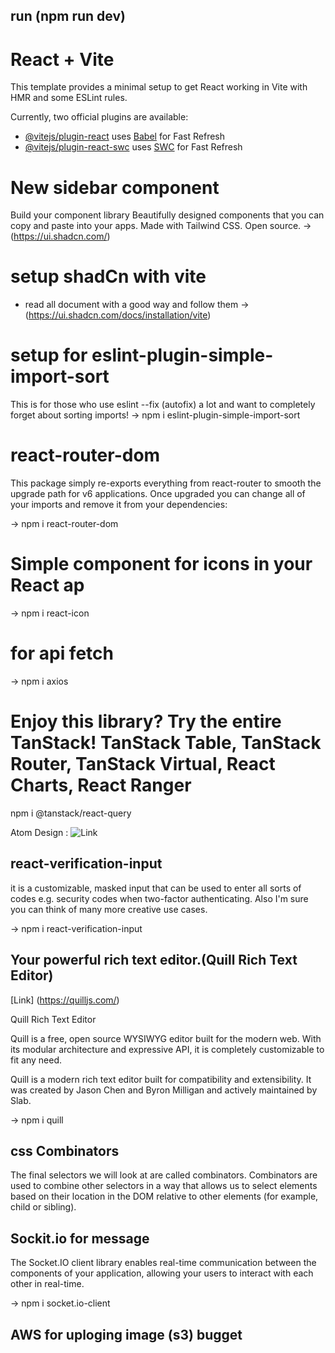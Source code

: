 ## run  (npm run dev)

# React + Vite

This template provides a minimal setup to get React working in Vite with HMR and some ESLint rules.

Currently, two official plugins are available:

- [@vitejs/plugin-react](https://github.com/vitejs/vite-plugin-react/blob/main/packages/plugin-react/README.md) uses [Babel](https://babeljs.io/) for Fast Refresh
- [@vitejs/plugin-react-swc](https://github.com/vitejs/vite-plugin-react-swc) uses [SWC](https://swc.rs/) for Fast Refresh


# New sidebar component
Build your component library
Beautifully designed components that you can copy and paste into your apps. Made with Tailwind CSS. Open source.
-> (https://ui.shadcn.com/)

# setup shadCn with vite
  
 * read all document with a good way and follow them 
-> (https://ui.shadcn.com/docs/installation/vite)

# setup for eslint-plugin-simple-import-sort
This is for those who use eslint --fix (autofix) a lot and want to completely forget about sorting imports!
-> npm i eslint-plugin-simple-import-sort

# react-router-dom
This package simply re-exports everything from react-router to smooth the upgrade path for v6 applications. Once upgraded you can change all of your imports and remove it from your dependencies:

-> npm i react-router-dom


#  Simple component for icons in your React ap
-> npm i react-icon

# for api fetch 
-> npm i axios

# Enjoy this library? Try the entire TanStack! TanStack Table, TanStack Router, TanStack Virtual, React Charts, React Ranger
npm i @tanstack/react-query

Atom Design : ![Link](https://medium.com/@janelle.wg/atomic-design-pattern-how-to-structure-your-react-application-2bb4d9ca5f97)


## react-verification-input

it is a customizable, masked input that can be used to enter all sorts of codes e.g. security codes when two-factor authenticating. Also I'm sure you can think of many more creative use cases.

-> npm i react-verification-input

 ## Your powerful rich text editor.(Quill Rich Text Editor)
  
  [Link] (https://quilljs.com/)

Quill Rich Text Editor

Quill is a free, open source WYSIWYG editor built for the modern web. With its modular architecture and expressive API, it is completely customizable to fit any need.   

Quill is a modern rich text editor built for compatibility and extensibility. It was created by Jason Chen and Byron Milligan and actively maintained by Slab.

-> npm i quill

 ## css Combinators
The final selectors we will look at are called combinators. Combinators are used to combine other selectors in a way that allows us to select elements based on their location in the DOM relative to other elements (for example, child or sibling).


## Sockit.io for message

The Socket.IO client library enables real-time communication between the components of your application, allowing your users to interact with each other in real-time.

-> npm i socket.io-client

## AWS for uploging image (s3) bugget